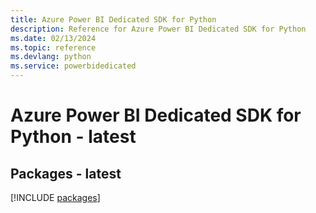 ```yaml
---
title: Azure Power BI Dedicated SDK for Python
description: Reference for Azure Power BI Dedicated SDK for Python
ms.date: 02/13/2024
ms.topic: reference
ms.devlang: python
ms.service: powerbidedicated
---
```

# Azure Power BI Dedicated SDK for Python - latest
## Packages - latest
[!INCLUDE [packages](power-bi-dedicated-index.md)]